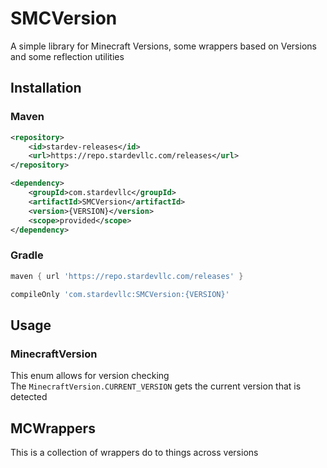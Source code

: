 # SMCVersion
A simple library for Minecraft Versions, some wrappers based on Versions and some reflection utilities
## Installation
### Maven
```xml
<repository>
    <id>stardev-releases</id>
    <url>https://repo.stardevllc.com/releases</url>
</repository>
```
```xml
<dependency>
    <groupId>com.stardevllc</groupId>
    <artifactId>SMCVersion</artifactId>
    <version>{VERSION}</version>
    <scope>provided</scope>
</dependency>
```
### Gradle
```groovy
maven { url 'https://repo.stardevllc.com/releases' }
```
```groovy
compileOnly 'com.stardevllc:SMCVersion:{VERSION}'
```
## Usage
### MinecraftVersion
This enum allows for version checking  
The `MinecraftVersion.CURRENT_VERSION` gets the current version that is detected
## MCWrappers
This is a collection of wrappers do to things across versions
